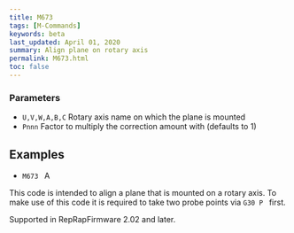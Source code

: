 ```yaml
---
title: M673
tags: [M-Commands] 
keywords: beta 
last_updated: April 01, 2020 
summary: Align plane on rotary axis 
permalink: M673.html
toc: false 
---
```



### Parameters

* `U,V,W,A,B,C` Rotary axis name on which the plane is mounted
* `Pnnn` Factor to multiply the correction amount with (defaults to 1)

## Examples

* ` M673  ` A

This code is intended to align a plane that is mounted on a rotary axis. To make use of this code it is required to take two probe points via ` G30 P  ` first.

Supported in RepRapFirmware 2.02 and later.

